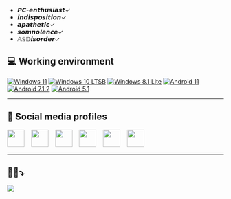 
- 𝙋𝘾-𝙚𝙣𝙩𝙝𝙪𝙨𝙞𝙖𝙨𝙩✓
- 𝙞𝙣𝙙𝙞𝙨𝙥𝙤𝙨𝙞𝙩𝙞𝙤𝙣✓
- 𝙖𝙥𝙖𝙩𝙝𝙚𝙩𝙞𝙘✓
- 𝙨𝙤𝙢𝙣𝙤𝙡𝙚𝙣𝙘𝙚✓
- 𝔸𝕊𝔻𝙞𝙨𝙤𝙧𝙙𝙚𝙧✓

## 💻 Working environment
[![Windows 11](https://img.shields.io/badge/Win11-0078D4?style=flat-square&logo=windows11&logoColor=white)](https://forums.mydigitallife.net/threads/dynamic-windows-11-setup-tpm-bypass.84063/)
[![Windows 10 LTSB](https://img.shields.io/badge/Win10%20LTSB-005FA2?style=flat-square&logo=windows&logoColor=00CCFF)](https://forums.mydigitallife.net/threads/discussion-windows-10-enterprise-n-ltsb-2016.73435/)
[![Windows 8.1 Lite](https://img.shields.io/badge/Win8.1%20Industry%20Pro-00188E?style=flat-square&logo=windows&logoColor=white)](https://msembedded.biz/en/embedded-software/windows-embedded-81-industry-pro)
[![Android 11](https://img.shields.io/badge/Android%2011-3ddc84?style=flat-square&logo=android&logoColor=0D1117)](https://www.android.com/android-11/)
[![Android 7.1.2](https://img.shields.io/badge/Android%207.1.2-EEC8C2?style=flat-square&logo=android&logoColor=5DAB24)](https://www.androidauthority.com/android-7-0-features-673002/)
[![Android 5.1](https://img.shields.io/badge/Android%205.1-7BC258?style=flat-square&logo=android&logoColor=ffffff)](https://www.androidauthority.com/android-5-1-lollipop-everything-need-know-600444/)


<hr>


## 📜 Social media profiles
<p align="left">
    <a href="https://forum.xda-developers.com/t/index-redmi-3-custom-roms-kernels-etc-19-02-2021.4099085/"><img height="40px" src="https://github.com/Retapich/Retapich/raw/main/icons/XDA_dev-ICON_v8_by_Retapich.svg" /></a>&nbsp;&nbsp;&nbsp;
    <a href="https://t.me/Retapich"><img height="40px" src="https://github.com/gauravghongde/social-icons/raw/master/SVG/Color/Telegram.svg" /></a>&nbsp;&nbsp;&nbsp;
    <a href="https://reddit.com/user/retapic"><img height="40px" src="https://github.com/gauravghongde/social-icons/raw/master/SVG/Color/Reddit.svg" /></a>&nbsp;&nbsp;&nbsp;
    <a href="https://twitter.com/Retapich"><img height="40px" src="https://github.com/gauravghongde/social-icons/raw/master/SVG/Color/Twitter.svg" /></a>&nbsp;&nbsp;&nbsp;
    <a href="https://instagram.com/retapich/"><img height="40px" src="https://github.com/gauravghongde/social-icons/raw/master/SVG/Color/Instagram.svg" /></a>&nbsp;&nbsp;&nbsp;
    <a href="https://steamcommunity.com/id/retapich"><img height="40px" src="https://github.com/gauravghongde/social-icons/raw/master/SVG/Color/Steam.svg" /></a>&nbsp;&nbsp;&nbsp;

<hr>

## 😶‍🌫️⤵️

![](https://komarev.com/ghpvc/?username=Retapich&style=for-the-badge)


<!--
samples:
    <a href="https://www.youtube.com/@Retapich"><img height="40px" src="https://github.com/gauravghongde/social-icons/raw/master/SVG/Color/Youtube.svg" /></a>&nbsp;&nbsp;&nbsp;
- 🔭 I’m currently working on ...
- 🌱 I’m currently learning ...
- 👯 I’m looking to collaborate on ...
- 🤔 I’m looking for help with ...
- 💬 Ask me about ...
- 📫 How to reach me: ...
- 😄 Pronouns: ...
- ⚡ Fun fact: ...
-->
